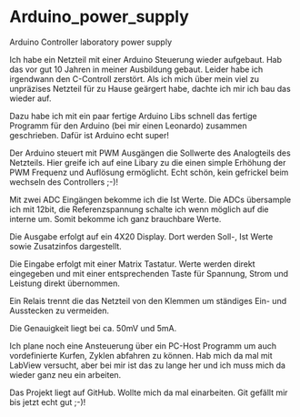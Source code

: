 Arduino_power_supply
====================

Arduino Controller laboratory power supply

Ich habe ein Netzteil mit einer Arduino Steuerung wieder aufgebaut. Hab das vor gut 10 Jahren in meiner Ausbildung gebaut. Leider habe ich irgendwann den C-Controll zerstört. Als ich mich über mein viel zu unpräzises Netzteil für zu Hause geärgert habe, dachte ich mir ich bau das wieder auf.

Dazu habe ich mit ein paar fertige Arduino Libs schnell das fertige Programm für den Arduino (bei mir einen Leonardo) zusammen geschrieben. Dafür ist Arduino echt super!

Der Arduino steuert mit PWM Ausgängen die Sollwerte des Analogteils des Netzteils. Hier greife ich auf eine Libary zu die einen simple Erhöhung der PWM Frequenz und Auflösung ermöglicht. Echt schön, kein gefrickel beim wechseln des Controllers ;-)!

Mit zwei ADC Eingängen bekomme ich die Ist Werte. Die ADCs übersample ich mit 12bit, die Referenzspannung schalte ich wenn möglich auf die interne um. Somit bekomme ich ganz brauchbare Werte.

Die Ausgabe erfolgt auf ein 4X20 Display. Dort werden Soll-, Ist Werte sowie Zusatzinfos dargestellt.

Die Eingabe erfolgt mit einer Matrix Tastatur. Werte werden direkt eingegeben und mit einer entsprechenden Taste für Spannung, Strom und Leistung direkt übernommen.

Ein Relais trennt die das Netzteil von den Klemmen um ständiges Ein- und Ausstecken zu vermeiden.

Die Genauigkeit liegt bei ca. 50mV und 5mA.

Ich plane noch eine Ansteuerung über ein PC-Host Programm um auch vordefinierte Kurfen, Zyklen abfahren zu können. Hab mich da mal mit LabView versucht, aber bei mir ist das zu lange her und ich muss mich da wieder ganz neu ein arbeiten.

Das Projekt liegt auf GitHub. Wollte mich da mal einarbeiten. Git gefällt mir bis jetzt echt gut ;-)!

